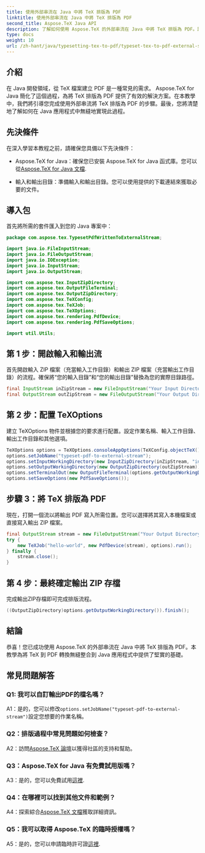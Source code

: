 ```yaml
---
title: 使用外部串流在 Java 中將 TeX 排版為 PDF
linktitle: 使用外部串流在 Java 中將 TeX 排版為 PDF
second_title: Aspose.TeX Java API
description: 了解如何使用 Aspose.TeX 的外部串流在 Java 中將 TeX 排版為 PDF。請按照我們的逐步指南進行無縫整合。
type: docs
weight: 10
url: /zh-hant/java/typesetting-tex-to-pdf/typeset-tex-to-pdf-external-stream/
---
```

## 介紹

在 Java 開發領域，從 TeX 檔案建立 PDF 是一種常見的需求。 Aspose.TeX for Java 簡化了這個過程，為將 TeX 排版為 PDF 提供了有效的解決方案。在本教學中，我們將引導您完成使用外部串流將 TeX 排版為 PDF 的步驟。最後，您將清楚地了解如何在 Java 應用程式中無縫地實現此過程。

## 先決條件

在深入學習本教程之前，請確保您具備以下先決條件：

- Aspose.TeX for Java：確保您已安裝 Aspose.TeX for Java 函式庫。您可以從[Aspose.TeX for Java 文檔](https://reference.aspose.com/tex/java/).

- 輸入和輸出目錄：準備輸入和輸出目錄。您可以使用提供的下載連結來獲取必要的文件。

## 導入包

首先將所需的套件匯入到您的 Java 專案中：

```java
package com.aspose.tex.TypesetPdfWrittenToExternalStream;

import java.io.FileInputStream;
import java.io.FileOutputStream;
import java.io.IOException;
import java.io.InputStream;
import java.io.OutputStream;

import com.aspose.tex.InputZipDirectory;
import com.aspose.tex.OutputFileTerminal;
import com.aspose.tex.OutputZipDirectory;
import com.aspose.tex.TeXConfig;
import com.aspose.tex.TeXJob;
import com.aspose.tex.TeXOptions;
import com.aspose.tex.rendering.PdfDevice;
import com.aspose.tex.rendering.PdfSaveOptions;

import util.Utils;
```

## 第 1 步：開啟輸入和輸出流

首先開啟輸入 ZIP 檔案（充當輸入工作目錄）和輸出 ZIP 檔案（充當輸出工作目錄）的流程。確保將“您的輸入目錄”和“您的輸出目錄”替換為您的實際目錄路徑。

```java
final InputStream inZipStream = new FileInputStream("Your Input Directory" + "zip-in.zip");
final OutputStream outZipStream = new FileOutputStream("Your Output Directory" + "typeset-pdf-to-external-stream.zip");
```

## 第 2 步：配置 TeXOptions

建立 TeXOptions 物件並根據您的要求進行配置。設定作業名稱、輸入工作目錄、輸出工作目錄和其他選項。

```java
TeXOptions options = TeXOptions.consoleAppOptions(TeXConfig.objectTeX());
options.setJobName("typeset-pdf-to-external-stream");
options.setInputWorkingDirectory(new InputZipDirectory(inZipStream, "in"));
options.setOutputWorkingDirectory(new OutputZipDirectory(outZipStream));
options.setTerminalOut(new OutputFileTerminal(options.getOutputWorkingDirectory()));
options.setSaveOptions(new PdfSaveOptions());
```

## 步驟 3：將 TeX 排版為 PDF

現在，打開一個流以將輸出 PDF 寫入所需位置。您可以選擇將其寫入本機檔案或直接寫入輸出 ZIP 檔案。

```java
final OutputStream stream = new FileOutputStream("Your Output Directory" + "file-name.pdf");
try {
    new TeXJob("hello-world", new PdfDevice(stream), options).run();
} finally {
    stream.close();
}
```

## 第 4 步：最終確定輸出 ZIP 存檔

完成輸出ZIP存檔即可完成排版流程。

```java
((OutputZipDirectory)options.getOutputWorkingDirectory()).finish();
```

## 結論

恭喜！您已成功使用 Aspose.TeX 的外部串流在 Java 中將 TeX 排版為 PDF。本教學為將 TeX 到 PDF 轉換無縫整合到 Java 應用程式中提供了堅實的基礎。

## 常見問題解答

### Q1: 我可以自訂輸出PDF的檔名嗎？

 A1：是的，您可以修改`options.setJobName("typeset-pdf-to-external-stream")`設定您想要的作業名稱。

### Q2：排版過程中常見問題如何檢查？

 A2：訪問[Aspose.TeX 論壇](https://forum.aspose.com/c/tex/47)以獲得社區的支持和幫助。

### Q3：Aspose.TeX for Java 有免費試用版嗎？

 A3：是的，您可以免費試用[這裡](https://releases.aspose.com/).

### Q4：在哪裡可以找到其他文件和範例？

 A4：探索綜合[Aspose.TeX 文檔](https://reference.aspose.com/tex/java/)獲取詳細資訊。

### Q5：我可以取得 Aspose.TeX 的臨時授權嗎？

 A5：是的，您可以申請臨時許可證[這裡](https://purchase.aspose.com/temporary-license/).